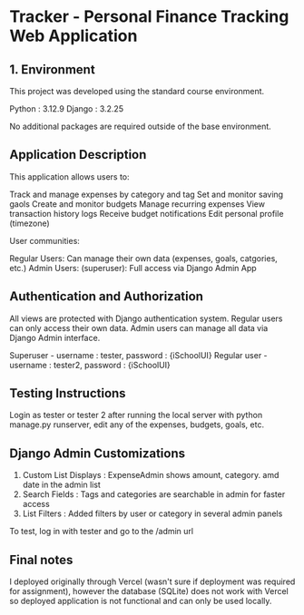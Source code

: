 # Tracker - Personal Finance Tracking Web Application

## 1. Environment

This project was developed using the standard course environment.

Python : 3.12.9
Django : 3.2.25

No additional packages are required outside of the base environment.


## Application Description

This application allows users to:

Track and manage expenses by category and tag
Set and monitor saving gaols
Create and monitor budgets
Manage recurring expenses
View transaction history logs
Receive budget notifications
Edit personal profile (timezone)

User communities:

Regular Users: Can manage their own data (expenses, goals, catgories, etc.)
Admin Users: (superuser): Full access via Django Admin App

## Authentication and Authorization 

All views are protected with Django authentication system. Regular users can only access their own data. Admin users can manage all data via Django Admin interface.

Superuser - username : tester, password : {iSchoolUI}
Regular user - username : tester2, password : {iSchoolUI}

## Testing Instructions

Login as tester or tester 2 after running the local server with python manage.py runserver, edit any of the expenses, budgets, goals, etc.


## Django Admin Customizations

1. Custom List Displays : ExpenseAdmin shows amount, category. amd date in the admin list
2. Search Fields : Tags and categories are searchable in admin for faster access
3. List Filters : Added filters by user or category in several admin panels

To test, log in with tester and go to the /admin url

## Final notes

I deployed originally through Vercel (wasn't sure if deployment was required for assignment), however the database (SQLite) does not work with Vercel so deployed application is not functional and can only be used locally.
